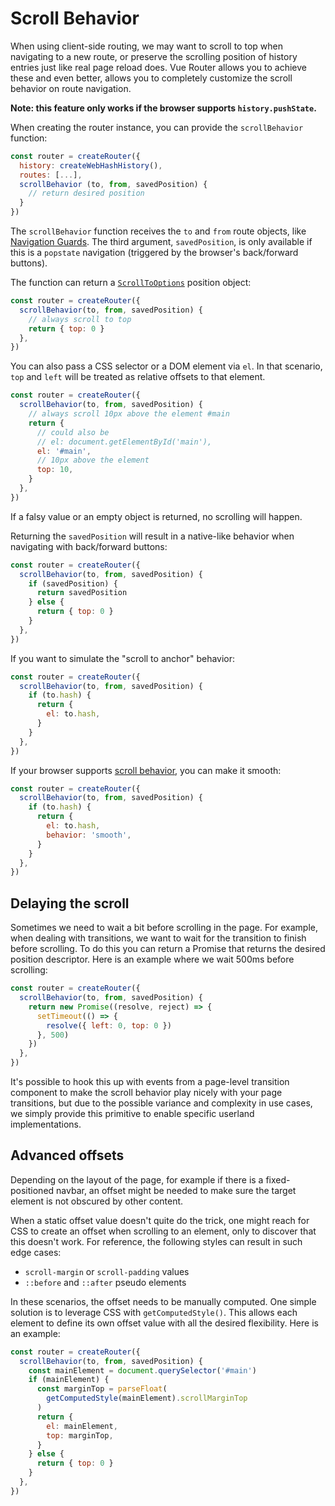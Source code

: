 # Scroll Behavior

<VueSchoolLink
  href="https://vueschool.io/lessons/scroll-behavior"
  title="Learn how to customize scroll behavior"
/>

When using client-side routing, we may want to scroll to top when navigating to a new route, or preserve the scrolling position of history entries just like real page reload does. Vue Router allows you to achieve these and even better, allows you to completely customize the scroll behavior on route navigation.

**Note: this feature only works if the browser supports `history.pushState`.**

When creating the router instance, you can provide the `scrollBehavior` function:

```js
const router = createRouter({
  history: createWebHashHistory(),
  routes: [...],
  scrollBehavior (to, from, savedPosition) {
    // return desired position
  }
})
```

The `scrollBehavior` function receives the `to` and `from` route objects, like [Navigation Guards](./navigation-guards.md). The third argument, `savedPosition`, is only available if this is a `popstate` navigation (triggered by the browser's back/forward buttons).

The function can return a [`ScrollToOptions`](https://developer.mozilla.org/en-US/docs/Web/API/ScrollToOptions) position object:

```js
const router = createRouter({
  scrollBehavior(to, from, savedPosition) {
    // always scroll to top
    return { top: 0 }
  },
})
```

You can also pass a CSS selector or a DOM element via `el`. In that scenario, `top` and `left` will be treated as relative offsets to that element.

```js
const router = createRouter({
  scrollBehavior(to, from, savedPosition) {
    // always scroll 10px above the element #main
    return {
      // could also be
      // el: document.getElementById('main'),
      el: '#main',
      // 10px above the element
      top: 10,
    }
  },
})
```

If a falsy value or an empty object is returned, no scrolling will happen.

Returning the `savedPosition` will result in a native-like behavior when navigating with back/forward buttons:

```js
const router = createRouter({
  scrollBehavior(to, from, savedPosition) {
    if (savedPosition) {
      return savedPosition
    } else {
      return { top: 0 }
    }
  },
})
```

If you want to simulate the "scroll to anchor" behavior:

```js
const router = createRouter({
  scrollBehavior(to, from, savedPosition) {
    if (to.hash) {
      return {
        el: to.hash,
      }
    }
  },
})
```

If your browser supports [scroll behavior](https://developer.mozilla.org/en-US/docs/Web/API/ScrollToOptions/behavior), you can make it smooth:

```js
const router = createRouter({
  scrollBehavior(to, from, savedPosition) {
    if (to.hash) {
      return {
        el: to.hash,
        behavior: 'smooth',
      }
    }
  },
})
```

## Delaying the scroll

Sometimes we need to wait a bit before scrolling in the page. For example, when dealing with transitions, we want to wait for the transition to finish before scrolling. To do this you can return a Promise that returns the desired position descriptor. Here is an example where we wait 500ms before scrolling:

```js
const router = createRouter({
  scrollBehavior(to, from, savedPosition) {
    return new Promise((resolve, reject) => {
      setTimeout(() => {
        resolve({ left: 0, top: 0 })
      }, 500)
    })
  },
})
```

It's possible to hook this up with events from a page-level transition component to make the scroll behavior play nicely with your page transitions, but due to the possible variance and complexity in use cases, we simply provide this primitive to enable specific userland implementations.

## Advanced offsets

Depending on the layout of the page, for example if there is a fixed-positioned navbar, an offset might be needed to make sure the target element is not obscured by other content.

When a static offset value doesn't quite do the trick, one might reach for CSS to create an offset when scrolling to an element, only to discover that this doesn't work. For reference, the following styles can result in such edge cases:

- `scroll-margin` or `scroll-padding` values
- `::before` and `::after` pseudo elements

In these scenarios, the offset needs to be manually computed. One simple solution is to leverage CSS with `getComputedStyle()`. This allows each element to define its own offset value with all the desired flexibility. Here is an example:

```js
const router = createRouter({
  scrollBehavior(to, from, savedPosition) {
    const mainElement = document.querySelector('#main')
    if (mainElement) {
      const marginTop = parseFloat(
        getComputedStyle(mainElement).scrollMarginTop
      )
      return {
        el: mainElement,
        top: marginTop,
      }
    } else {
      return { top: 0 }
    }
  },
})
```
